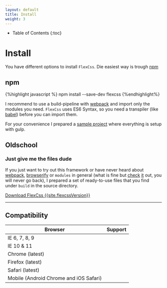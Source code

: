 ```yaml
---
layout: default
title: Install
weight: 3
---
```


* Table of Contents
{:toc}

# Install

You have different options to install `FlexCss`. Die easiest way is trough [npm](https://www.npmjs.com/package/flexcss)

## npm
{%highlight javascript %}
npm install --save-dev flexcss
{%endhighlight%}

I recommend to use a build-pipeline with [webpack](http://webpack.github.io) and import only the modules you need.
`FlexCss` uses ES6 Syntax, so you need a transpiler (like [babel](https://babeljs.io/)) before you can import them.

For your convenience I prepared a [sample project](https://github.com/BowlingX/flexcss-sample)
 where everything is setup with gulp.

## Oldschool

### Just give me the files dude

If you just want to try out this framework or have never heard about
[webpack](http://webpack.github.io), [browserify](http://browserify.org/) or `modules` in general
(what is fine but [check](http://www.sitepoint.com/understanding-requirejs-for-effective-javascript-module-loading/)
[it](https://babeljs.io/docs/learn-es6/#modules) out, you will never go back),
I prepared a set of ready-to-use files that you find under `build` in the source directory.

<a href="{{site.downloadLink}}" class="button small secondary"><i class="icon-download"></i> Download FlexCss {{site.flexcssVersion}}</a>

----

## Compatibility

|Browser|Support|
|----|----------:|
|IE 6, 7, 8, 9|<i class="icon-cancel"></i>
|IE 10 & 11|<i class="icon-ok"></i>
|Chrome (latest)|<i class="icon-ok"></i>
|Firefox (latest)|<i class="icon-ok"></i>
|Safari (latest)|<i class="icon-ok"></i>
|Mobile (Android Chrome and iOS Safari)|<i class="icon-ok"></i>
